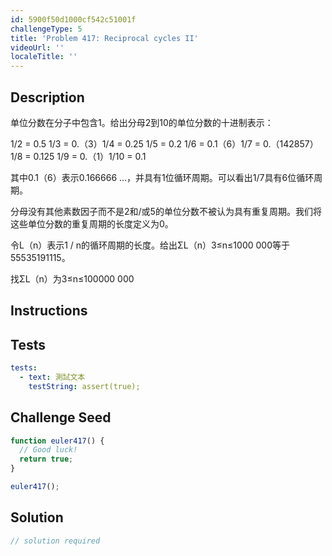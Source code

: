 ```yaml
---
id: 5900f50d1000cf542c51001f
challengeType: 5
title: 'Problem 417: Reciprocal cycles II'
videoUrl: ''
localeTitle: ''
---
```


## Description
<section id="description">单位分数在分子中包含1。给出分母2到10的单位分数的十进制表示： <p> 1/2 = 0.5 1/3 = 0.（3）1/4 = 0.25 1/5 = 0.2 1/6 = 0.1（6）1/7 = 0.（142857）1/8 = 0.125 1/9 = 0.（1）1/10 = 0.1 </p><p>其中0.1（6）表示0.166666 ...，并具有1位循环周期。可以看出1/7具有6位循环周期。 </p><p>分母没有其他素数因子而不是2和/或5的单位分数不被认为具有重复周期。我们将这些单位分数的重复周期的长度定义为0。 </p><p>令L（n）表示1 / n的循环周期的长度。给出ΣL（n）3≤n≤1000 000等于55535191115。 </p><p>找ΣL（n）为3≤n≤100000 000 </p></section>

## Instructions
<section id="instructions">
</section>

## Tests
<section id='tests'>

```yml
tests:
  - text: 測試文本
    testString: assert(true);

```

</section>

## Challenge Seed
<section id='challengeSeed'>

<div id='js-seed'>

```js
function euler417() {
  // Good luck!
  return true;
}

euler417();

```

</div>



</section>

## Solution
<section id='solution'>

```js
// solution required
```
</section>
